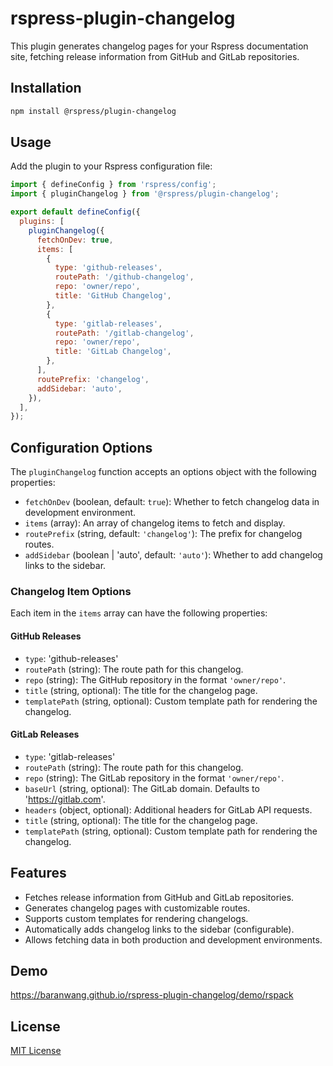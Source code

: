 # rspress-plugin-changelog

This plugin generates changelog pages for your Rspress documentation site, fetching release information from GitHub and GitLab repositories.

## Installation

```bash
npm install @rspress/plugin-changelog
```

## Usage

Add the plugin to your Rspress configuration file:

```javascript
import { defineConfig } from 'rspress/config';
import { pluginChangelog } from '@rspress/plugin-changelog';

export default defineConfig({
  plugins: [
    pluginChangelog({
      fetchOnDev: true,
      items: [
        {
          type: 'github-releases',
          routePath: '/github-changelog',
          repo: 'owner/repo',
          title: 'GitHub Changelog',
        },
        {
          type: 'gitlab-releases',
          routePath: '/gitlab-changelog',
          repo: 'owner/repo',
          title: 'GitLab Changelog',
        },
      ],
      routePrefix: 'changelog',
      addSidebar: 'auto',
    }),
  ],
});
```

## Configuration Options

The `pluginChangelog` function accepts an options object with the following properties:

- `fetchOnDev` (boolean, default: `true`): Whether to fetch changelog data in development environment.
- `items` (array): An array of changelog items to fetch and display.
- `routePrefix` (string, default: `'changelog'`): The prefix for changelog routes.
- `addSidebar` (boolean | 'auto', default: `'auto'`): Whether to add changelog links to the sidebar.

### Changelog Item Options

Each item in the `items` array can have the following properties:

#### GitHub Releases

- `type`: 'github-releases'
- `routePath` (string): The route path for this changelog.
- `repo` (string): The GitHub repository in the format `'owner/repo'`.
- `title` (string, optional): The title for the changelog page.
- `templatePath` (string, optional): Custom template path for rendering the changelog.

#### GitLab Releases

- `type`: 'gitlab-releases'
- `routePath` (string): The route path for this changelog.
- `repo` (string): The GitLab repository in the format `'owner/repo'`.
- `baseUrl` (string, optional): The GitLab domain. Defaults to 'https://gitlab.com'.
- `headers` (object, optional): Additional headers for GitLab API requests.
- `title` (string, optional): The title for the changelog page.
- `templatePath` (string, optional): Custom template path for rendering the changelog.

## Features

- Fetches release information from GitHub and GitLab repositories.
- Generates changelog pages with customizable routes.
- Supports custom templates for rendering changelogs.
- Automatically adds changelog links to the sidebar (configurable).
- Allows fetching data in both production and development environments.

## Demo
https://baranwang.github.io/rspress-plugin-changelog/demo/rspack

## License

[MIT License](LICENSE)
